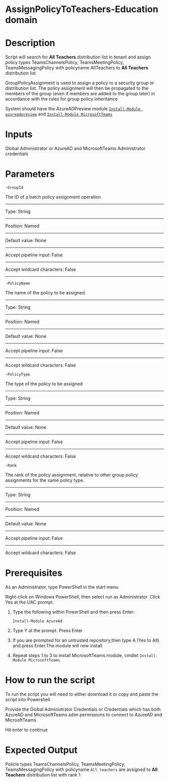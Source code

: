 # AssignPolicyToTeachers-Education domain

# Description
Script will search for **All Teachers** distribution list in tenant and assign policy types TeamsChannelsPolicy, TeamsMeetingPolicy, TeamsMessagingPolicy with policyname AllTeachers to **All Teachers** distribution list

GroupPolicyAssignment is used to assign a policy to a security group or distribution list. The policy assignment will then be propagated to the members of the group (even if members are added to the group later) in accordance with the rules for group policy inheritance 

System should have the AzureADPreview module [`Install-Module azureadpreview`](https://docs.microsoft.com/en-us/powershell/azure/active-directory/install-adv2?view=azureadps-2.0-preview#installing-the-azure-ad-module) and [`Install-Module MicrosoftTeams`](https://www.powershellgallery.com/packages/MicrosoftTeams/1.0.6)

# Inputs
Global Administrator or AzureAD and MicrosoftTeams Administrator credentials 

# Parameters

`-GroupId`

 The ID of a batch policy assignment operation
 - - -
 Type:	String
 - - -
 Position:	Named
 - - -
 Default value:	None
 - - -
 Accept pipeline input:	False
 - - -
 Accept wildcard characters:	False
 - - -

`-PolicyName`

The name of the policy to be assigned
- - -
Type:	String
 - - -
Position:	Named
- - -
Default value:	None
- - -
Accept pipeline input:	False
- - -
Accept wildcard characters:	False

`-PolicyType`

The type of the policy to be assigned
- - -
Type:	String
- - -
Position:	Named
- - -
Default value:	None
- - -
Accept pipeline input:	False
- - -
Accept wildcard characters:	False

`-Rank`

 The rank of the policy assignment, relative to other group policy assignments for the same policy type.
 - - -
 Type:	String
 - - -
 Position:	Named
 - - -
 Default value:	None
 - - -
 Accept pipeline input:	False
 - - -
 Accept wildcard characters:	False

# Prerequisites
As an Administrator, type PowerShell in the start menu

Right-click on Windows PowerShell, then select run as Administrator. Click Yes at the UAC prompt.
1.	Type the following within PowerShell and then press Enter:

     `Install-Module AzureAd` 

2.	Type Y at the prompt. Press Enter

3.	If you are prompted for an untrusted repository,then type A (Yes to All) and press Enter.The module will now install

4. Repeat steps 1 to 3 to install MicrosoftTeams module, cmdlet `Install-Module MicrosoftTeams` 

# How to run the script
To run the script you will need to either download it or copy and paste the script into Powershell

Provide the Global Administrator Credentials or Credentials which has both AzureAD and MicrosoftTeams adim permissions to connect to AzureAD and MicrooftTeams

Hit enter to continue

# Expected Output
Policie types TeamsChannelsPolicy, TeamsMeetingPolicy, TeamsMessagingPolicy with policyname `All teachers` are assigned to **All Teachers** distribution list with rank 1
